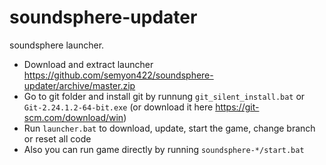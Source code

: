 # soundsphere-updater
soundsphere launcher.

* Download and extract launcher https://github.com/semyon422/soundsphere-updater/archive/master.zip
* Go to git folder and install git by runnung `git_silent_install.bat` or `Git-2.24.1.2-64-bit.exe` (or download it here https://git-scm.com/download/win)
* Run `launcher.bat` to download, update, start the game, change branch or reset all code
* Also you can run game directly by running `soundsphere-*/start.bat`
